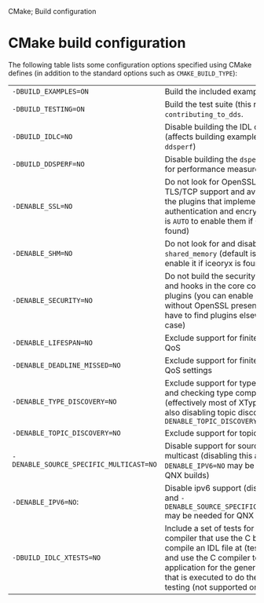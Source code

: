 
CMake; Build configuration

# CMake build configuration

The following table lists some configuration options specified using CMake defines (in addition to the standard options such as `CMAKE_BUILD_TYPE`):

<table>
<colgroup>
<col style="width: 20%" />
<col style="width: 80%" />
</colgroup>
<tbody>
<tr class="odd">
<td><code>-DBUILD_EXAMPLES=ON</code></td>
<td>Build the included examples</td>
</tr>
<tr class="even">
<td><code>-DBUILD_TESTING=ON</code></td>
<td>Build the test suite (this requires ), see <code class="interpreted-text" role="ref">contributing_to_dds</code>.</td>
</tr>
<tr class="odd">
<td><code>-DBUILD_IDLC=NO</code></td>
<td>Disable building the IDL compiler (affects building examples, tests and <code>ddsperf</code>)</td>
</tr>
<tr class="even">
<td><code>-DBUILD_DDSPERF=NO</code></td>
<td>Disable building the <code class="interpreted-text" role="ref">dsperf_tool</code> () tool for performance measurement.</td>
</tr>
<tr class="odd">
<td><code>-DENABLE_SSL=NO</code></td>
<td>Do not look for OpenSSL, remove TLS/TCP support and avoid building the plugins that implement authentication and encryption (default is <code>AUTO</code> to enable them if OpenSSL is found)</td>
</tr>
<tr class="even">
<td><code>-DENABLE_SHM=NO</code></td>
<td>Do not look for and disable <code class="interpreted-text" role="ref">shared_memory</code> (default is <code>AUTO</code> to enable it if iceoryx is found)</td>
</tr>
<tr class="odd">
<td><code>-DENABLE_SECURITY=NO</code></td>
<td>Do not build the security interfaces and hooks in the core code, nor the plugins (you can enable security without OpenSSL present, you'll just have to find plugins elsewhere in that case)</td>
</tr>
<tr class="even">
<td><code>-DENABLE_LIFESPAN=NO</code></td>
<td>Exclude support for finite lifespans QoS</td>
</tr>
<tr class="odd">
<td><code>-DENABLE_DEADLINE_MISSED=NO</code></td>
<td>Exclude support for finite deadline QoS settings</td>
</tr>
<tr class="even">
<td><code>-DENABLE_TYPE_DISCOVERY=NO</code></td>
<td>Exclude support for type discovery and checking type compatibility (effectively most of XTypes), requires also disabling topic discovery using <code>-DENABLE_TOPIC_DISCOVERY=NO</code></td>
</tr>
<tr class="odd">
<td><code>-DENABLE_TOPIC_DISCOVERY=NO</code></td>
<td>Exclude support for topic discovery</td>
</tr>
<tr class="even">
<td><code>-DENABLE_SOURCE_SPECIFIC_MULTICAST=NO</code></td>
<td>Disable support for source-specific multicast (disabling this and <code>-DENABLE_IPV6=NO</code> may be needed for QNX builds)</td>
</tr>
<tr class="odd">
<td><code>-DENABLE_IPV6=NO</code>:</td>
<td>Disable ipv6 support (disabling this and <code>-DENABLE_SOURCE_SPECIFIC_MULTICAST=NO</code> may be needed for QNX builds)</td>
</tr>
<tr class="even">
<td><code>-DBUILD_IDLC_XTESTS=NO</code></td>
<td>Include a set of tests for the IDL compiler that use the C back-end to compile an IDL file at (test) runtime, and use the C compiler to build a test application for the generated types, that is executed to do the actual testing (not supported on Windows)</td>
</tr>
</tbody>
</table>
